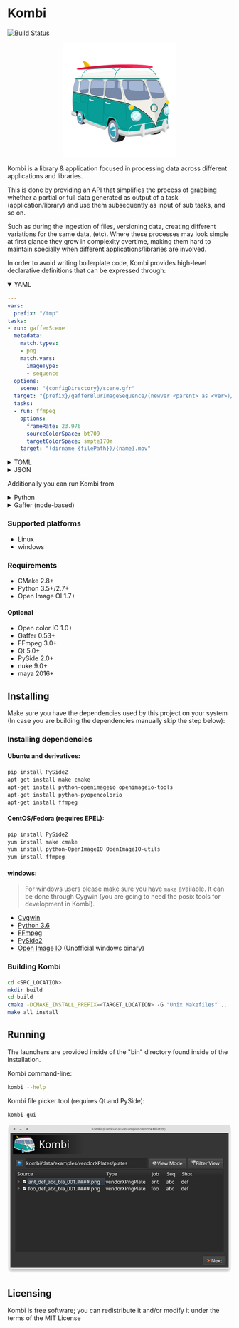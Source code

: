 # Kombi
[![Build Status](https://travis-ci.org/kombiHQ/kombi.svg?branch=master)](https://travis-ci.org/kombiHQ/kombi)

<p align="center">
    <img src="data/ui/icons/kombi.png" with="256" height="256"/>
</p>

Kombi is a library & application focused in processing data across different applications and libraries.

This is done by providing an API that simplifies the process of grabbing whether a partial or full data generated as output of a task (application/library) and use them subsequently as input of sub tasks, and so on.

Such as during the ingestion of files, versioning data, creating different variations for the same data, (etc). Where these processes may look simple at first glance they grow in complexity overtime, making them hard to maintain specially when different applications/libraries are involved.

In order to avoid writing boilerplate code, Kombi provides high-level declarative definitions that can be expressed through:

<details open="1"><summary>YAML</summary>
<p>


```yaml
---
vars:
  prefix: "/tmp"
tasks:
- run: gafferScene
  metadata:
    match.types:
    - png
    match.vars:
      imageType:
      - sequence
  options:
    scene: "{configDirectory}/scene.gfr"
  target: "{prefix}/gafferBlurImageSequence/(newver <parent> as <ver>)/{name}_<ver>.(pad {frame} 6).exr"
  tasks:
  - run: ffmpeg
    options:
      frameRate: 23.976
      sourceColorSpace: bt709
      targetColorSpace: smpte170m
    target: "(dirname {filePath})/{name}.mov"
```
</p>
</details>

<details><summary>TOML</summary>
<p>

```toml
[vars]
prefix = "/tmp"

[[tasks]]
run = "gafferScene"
target = "{prefix}/gafferBlurImageSequence/(newver <parent> as <ver>)/{name}_<ver>.(pad {frame} 6).exr"

  [tasks.metadata]
  "match.types" = [
    "png"
  ]

    [tasks.metadata."match.vars"]
    imageType = [
      "sequence"
    ]

  [tasks.options]
  scene = "{configDirectory}/scene.gfr"

  [[tasks.tasks]]
  run = "ffmpeg"
  target = "(dirname {filePath})/{name}.mov"

    [tasks.tasks.options]
    frameRate = 23.976
    sourceColorSpace = "bt709"
    targetColorSpace = "smpte170m"
```
</details>

<details><summary>JSON</summary>
<p>

```json
{
  "vars": {
    "prefix": "/tmp"
  },
  "tasks": [
    {
      "run": "gafferScene",
      "metadata": {
        "match.types": [
          "png"
        ],
        "match.vars": {
          "imageType": [
            "sequence"
          ]
        }
      },
      "options": {
        "scene": "{configDirectory}/scene.gfr"
      },
      "target": "{prefix}/gafferBlurImageSequence/(newver <parent> as <ver>)/{name}_<ver>.(pad {frame} 6).exr",
      "tasks": [
        {
          "run": "ffmpeg",
          "options":{
            "frameRate": 23.976,
            "sourceColorSpace": "bt709",
            "targetColorSpace": "smpte170m"
          },
          "target": "(dirname {filePath})/{name}.mov"
        }
      ]
    }
  ]
}
```
</details>

Additionally you can run Kombi from

<details><summary>Python</summary>
<p>

```python
# TODO
```
</details>

<details><summary>Gaffer (node-based)</summary>
<p>

```
coming soon
```
</details>

### Supported platforms
- Linux
- windows

### Requirements
- CMake 2.8+
- Python 3.5+/2.7+
- Open Image OI 1.7+

#### Optional
- Open color IO 1.0+
- Gaffer 0.53+
- FFmpeg 3.0+
- Qt 5.0+
- PySide 2.0+
- nuke 9.0+
- maya 2016+

## Installing

Make sure you have the dependencies used by this project on your system (In case you are building the dependencies manually skip the step below):

### Installing dependencies

#### Ubuntu and derivatives:
```bash
pip install PySide2
apt-get install make cmake
apt-get install python-openimageio openimageio-tools
apt-get install python-pyopencolorio 
apt-get install ffmpeg
```

#### CentOS/Fedora (requires EPEL):
```bash
pip install PySide2
yum install make cmake
yum install python-OpenImageIO OpenImageIO-utils
yum install ffmpeg
```

#### windows:
> For windows users please make sure you have `make` available. It can be done through Cygwin (you are going to need the posix tools for development in Kombi).

- [Cygwin](https://www.cygwin.com)
- [Python 3.6](https://www.python.org/downloads)
- [FFmpeg](https://ffmpeg.org)
- [PySide2](https://pypi.org/project/PySide2)
- [Open Image IO](https://www.lfd.uci.edu/~gohlke/pythonlibs/#openimageio) (Unofficial windows binary)

### Building Kombi

```bash
cd <SRC_LOCATION>
mkdir build
cd build
cmake -DCMAKE_INSTALL_PREFIX=<TARGET_LOCATION> -G "Unix Makefiles" ..
make all install
```

## Running 
The launchers are provided inside of the "bin" directory found inside of the installation.

Kombi command-line:
```bash
kombi --help
```

Kombi file picker tool (requires Qt and PySide):
```bash
kombi-gui
```
<img src="data/doc/kombi-gui-screenshot.png"/>

## Licensing
Kombi is free software; you can redistribute it and/or modify it under the terms of the MIT License
